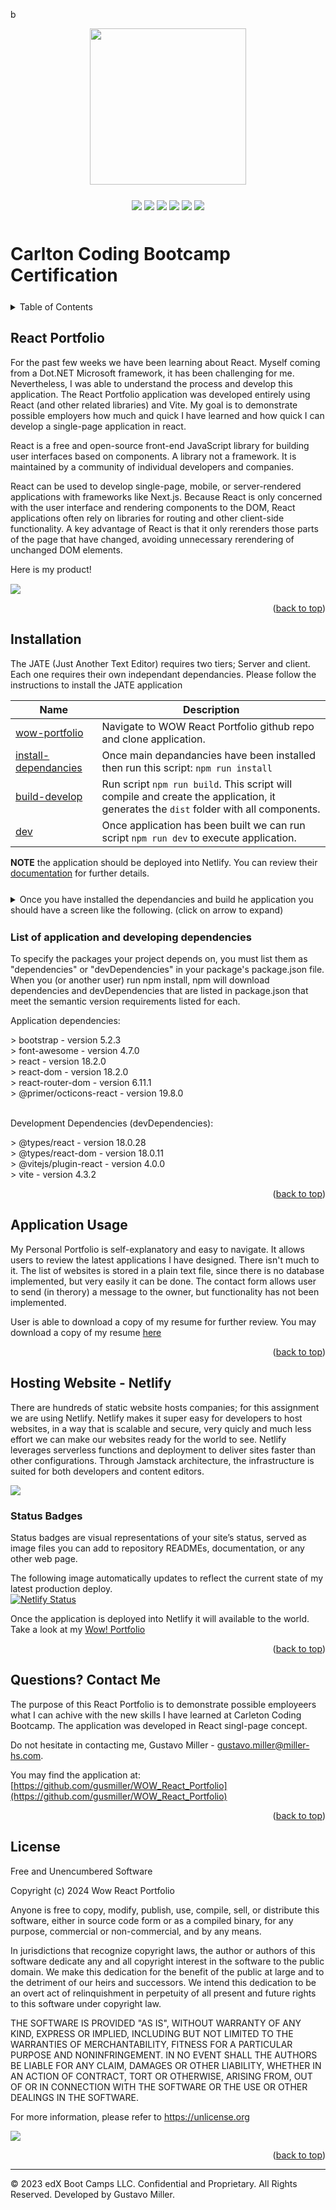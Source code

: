 b<a id="readme-top" name="readme-top"></a>

<p align="center"><img src="./assets/images/carleton-u-logo.jpg" height="250"></p>

<p align="center" style="margin-top:25px; margin-bottom:50px;">
	<a><img src="https://img.shields.io/static/v1.svg?label=NodeJS&message=Environment&color=yellow"/></a>
	<a><img src="https://img.shields.io/static/v1.svg?label=javascript&message=Language&color=cyan"/></a>
	<a><img src="https://img.shields.io/static/v1.svg?label=Bootstrap&message=CSS&color=yellow"/></a>
	<a><img src="https://img.shields.io/static/v1.svg?label=React&message=Library&color=green"/></a>
	<a><img src="https://img.shields.io/static/v1.svg?label=Vite&message=Library&color=red"/></a>
	<a><img src="https://img.shields.io/static/v1.svg?label=License&message=MIT&color=purple"/></a>
</p>

# Carlton Coding Bootcamp Certification

<details style="margin-bottom: 25px; margin-top: 25px;">
	<summary>Table of Contents</summary>
	<ol>
		<li><a href="#Description">React Portfolio</a></li>
		<li><a href="#installation">Installation</a></li>		
		<li><a href="#usage">Application Usage</a></li>
          <li><a href="#publishing">Hosting Website - Netlify</a></li>
		<li><a href="#contactme">Questions? Contact Me!</a></li>
          <li><a href="#license">License</a></li>
	</ol>
</details>
<div id="Description" style="margin-top: 25px;">

## React Portfolio

For the past few weeks we have been learning about React. Myself coming from a Dot.NET Microsoft framework, it has been challenging for me. Nevertheless, I was able to understand the process and develop this application. The React Portfolio application was developed entirely using React (and other related libraries) and Vite. My goal is to demonstrate possible employers how much and quick I have learned and how quick I can develop a single-page application in react.

React is a free and open-source front-end JavaScript library for building user interfaces based on components. A library not a framework. It is maintained by a community of individual developers and companies.

React can be used to develop single-page, mobile, or server-rendered applications with frameworks like Next.js. Because React is only concerned with the user interface and rendering components to the DOM, React applications often rely on libraries for routing and other client-side functionality. A key advantage of React is that it only rerenders those parts of the page that have changed, avoiding unnecessary rerendering of unchanged DOM elements.

Here is my product!

<div style="margin-top: 15px;">
	<img src="./public/wowapp.png">
</div>
</div>

<p align="right">(<a href="#readme-top">back to top</a>)</p>

<div id="installation" style="margin-bottom: 20px;margin-top: 20px;">

## Installation

The JATE (Just Another Text Editor) requires two tiers; Server and client. Each one requires their own independant dependancies. Please follow the instructions to install the JATE application

|Name|Description |
|---|---|
|[wow-portfolio][wowportfolio]| Navigate to WOW React Portfolio github repo and clone application. |
|[install-dependancies][]| Once main depandancies have been installed then run this script: `npm run install` |
|[build-develop][] | Run script `npm run build`. This script will compile and create the application, it generates the `dist` folder with all components. |
|[dev][] | Once application has been built we can run script `npm run dev` to execute application. |

[wowportfolio]: https://github.com/gusmiller/WOW_React_Portfolio
[main-dependancies]: main-dependacies
[install-dependancies]: install-dependacies
[build-develop]: build-develop
[dev]: start

**NOTE** the application should be deployed into Netlify. You can review their [documentation](https://vitejs.dev/guide/static-deploy.html#netlify) for further details.

<details style="margin-bottom: 25px; margin-top: 25px;">
	<summary>Once you have installed the dependancies and build he application you should have a screen like the following. (click on arrow to expand)</summary>
	<div style="margin-top: 15px;">
	     <img src="./public/buildapp.png">
     </div>
</details>

### List of application and developing dependencies

<p>To specify the packages your project depends on, you must list them as "dependencies" or "devDependencies" in your package's package.json file. When you (or another user) run npm install, npm will download dependencies and devDependencies that are listed in package.json that meet the semantic version requirements listed for each.</p>

<p style="font:strong;">Application dependencies:</p>
> bootstrap - version 5.2.3<br/>
> font-awesome - version 4.7.0<br/>
> react - version 18.2.0<br/>
> react-dom - version 18.2.0<br/>
> react-router-dom - version 6.11.1<br/>
> @primer/octicons-react - version 19.8.0<br/>
<br/>

<p style="font:strong;">Development Dependencies (devDependencies):</p>
> @types/react - version 18.0.28<br/>
> @types/react-dom - version 18.0.11<br/>
> @vitejs/plugin-react - version 4.0.0<br/>
> vite - version 4.3.2<br/>

<p align="right">(<a href="#readme-top">back to top</a>)</p>

<div id="usage" style="margin-top: 25px;">

## Application Usage

My Personal Portfolio is self-explanatory and easy to navigate. It allows users to review the latest applications I have designed. There isn't much to it. The list of websites is stored in a plain text file, since there is no database implemented, but very easily it can be done. The contact form allows user to send (in therory) a message to the owner, but functionality has not been implemented. 

User is able to download a copy of my resume for further review. You may download a copy of my resume [here](http://miller-hs.com/Images/documents/233ad29b-4ee3-4ccc-b108-ef62cd269b83_gustavo%20miller@miller-hs.pdf)

<p align="right">(<a href="#readme-top">back to top</a>)</p>

</div>

<div id="publishing" style="margin-top: 25px;">

## Hosting Website - Netlify

There are hundreds of static website hosts companies; for this assignment we are using Netlify. Netlify makes it super easy for developers to host websites, in a way that is scalable and secure, very quicly and much less effort we can make our websites ready for the world to see. Netlify leverages serverless functions and deployment to deliver sites faster than other configurations. Through Jamstack architecture, the infrastructure is suited for both developers and content editors.

<img src="./public/wowstatus.png">

### Status Badges
Status badges are visual representations of your site’s status, served as image files you can add to repository READMEs, documentation, or any other web page.

The following image automatically updates to reflect the current state of my latest production deploy.<br/>
[![Netlify Status](https://api.netlify.com/api/v1/badges/5f675d92-e9fb-482e-a0ba-d5dedc7f9979/deploy-status)](https://app.netlify.com/sites/cute-kashata-38eddf/deploys)

Once the application is deployed into Netlify it will available to the world. Take a look at my [Wow! Portfolio](https://main--cute-kashata-38eddf.netlify.app/)

<p align="right">(<a href="#readme-top">back to top</a>)</p>

</div>

<div id="contactme" style="margin-top: 25px;">

## Questions? Contact Me 

The purpose of this React Portfolio is to demonstrate possible employeers what I can achive with the new skills I have learned at Carleton Coding Bootcamp. The application was developed in React singl-page concept.

Do not hesitate in contacting me, Gustavo Miller - gustavo.miller@miller-hs.com.

You may find the application at: [https://github.com/gusmiller/WOW_React_Portfolio](https://github.com/gusmiller/WOW_React_Portfolio)

<p align="right">(<a href="#readme-top">back to top</a>)</p>

</div>

<div id="license" style="margin-top: 25px;">

## License

Free and Unencumbered Software

Copyright (c) 2024 Wow React Portfolio

Anyone is free to copy, modify, publish, use, compile, sell, or distribute this software, either in source code form or as a compiled binary, for any purpose, commercial or non-commercial, and by any means.

In jurisdictions that recognize copyright laws, the author or authors of this software dedicate any and all copyright interest in the software to the public domain. We make this dedication for the benefit of the public at large and to the detriment of our heirs and successors. We intend this dedication to be an overt act of relinquishment in perpetuity of all present and future rights to this software under copyright law.

THE SOFTWARE IS PROVIDED "AS IS", WITHOUT WARRANTY OF ANY KIND, EXPRESS OR IMPLIED, INCLUDING BUT NOT LIMITED TO THE WARRANTIES OF MERCHANTABILITY, FITNESS FOR A PARTICULAR PURPOSE AND NONINFRINGEMENT. IN NO EVENT SHALL THE AUTHORS BE LIABLE FOR ANY CLAIM, DAMAGES OR OTHER LIABILITY, WHETHER IN AN ACTION OF CONTRACT, TORT OR OTHERWISE, ARISING FROM, OUT OF OR IN CONNECTION WITH THE SOFTWARE OR THE USE OR OTHER DEALINGS IN THE SOFTWARE.

For more information, please refer to <https://unlicense.org>

<a><img src="https://img.shields.io/static/v1.svg?label=License&message=Free and Unencumbered&color=yellow"/></a>

<p align="right">(<a href="#readme-top">back to top</a>)</p>

</div>

---
© 2023 edX Boot Camps LLC. Confidential and Proprietary. All Rights Reserved. Developed by Gustavo Miller.